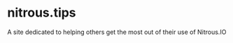 nitrous.tips
============

A site dedicated to helping others get the most out of their use of Nitrous.IO
